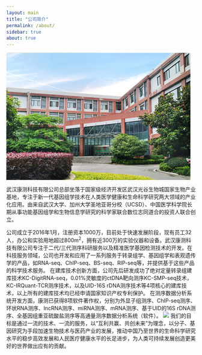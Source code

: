 ```yaml
---
layout: main
title: "公司简介"
permalink: /about/
sidebar: true
about: true
---
```


<div><img src="/image/w6.jpg" style="float: left; width: 35em; margin-right: 2em; margin-bottom: 1em;"></div>

武汉康测科技有限公司总部坐落于国家级经济开发区武汉光谷生物城国家生物产业基地，专注于新一代基因组学技术在人类医学健康和生命科学研究两大领域的产业化应用。由来自武汉大学、加州大学圣地亚哥分校（UCSD）、中国医学科学院长期从事功能基因组学和生物信息学研究的科学家联合数位志同道合的投资人联合创立。

公司成立于2016年1月，注册资本1000万，目前处于快速发展阶段，现有员工32人，办公和实验用地超过800m<sup style="font-size: 0.7rem;">2</sup>，拥有近300万的实验仪器和设备。武汉康测科技有限公司专注于二代/三代测序科研服务以及精准医学基因检测技术的开发。在科技服务领域，公司也开发和应用了一系列服务于转录组学、基因组学和表观遗传学的产品，如RNA-seq、ChIP-seq、BS-seq、RIP-seq等，并提供基于这些产品的科学技术服务。
在建库技术创新方面，公司先后研发成功了绝对定量转录组建库技术KC-DigitRNA-seq，0.01%灵敏度的ctDNA靶向测序KC-SMP-seq技术，KC-IRQuant-TCR测序技术，以及UID-16S rDNA测序技术等4项核心的建库技术，以上所有的建库技术均已经申请国家知识产权专利保护。
在测序数据分析系统开发方面，康测已获得8项软件著作权，分别为外显子组测序、ChIP-seq测序、环状RNA测序、lncRNA测序、miRNA测序、mRNA测序、基于UID的16S rDNA测序、全基因组重亚硫酸盐测序等高通量测序数据分析系统（软件）。
<img src="/image/ruanjianzhuzuoquan.jpg" >
我们的目标是通过一流的技术、一流的服务，以“互利共赢、共创未来”为理念，以分子、基因研究为手段加速生物技术与医药产业的发展，推动中国乃至世界的生命科学研究水平的稳步高效发展和人民医疗健康水平的长足进步，为人类可持续发展创造更美好的世界做出应有的贡献。
